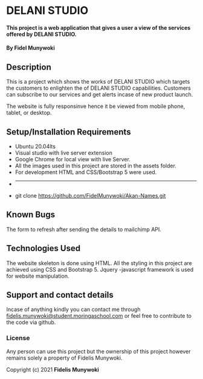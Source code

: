 # DELANI STUDIO
#### This project is a web application that gives a user a view of the services offered by DELANI STUDIO.

#### By **Fidel Munywoki**
## Description
This is a project which shows the works of DELANI STUDIO which targets the customers to enlighten the of DELANI STUDIO capabilities.
Customers can subscribe to our services and get alerts incase of new product launch. 

The website is fully responsinve hence it be viewed from mobile phone, tablet, or desktop.

## Setup/Installation Requirements
* Ubuntu 20.04lts 
* Visual studio with live server extension
* Google Chrome for local view with live Server.
* All the images used in this project are stored in the assets folder.
* For development HTML and CSS/Bootstrap 5 were used.
* ---------------------------------
* git clone https://github.com/FidelMunywoki/Akan-Names.git

## Known Bugs
The form to refresh after sending the details to mailchimp API. 

## Technologies Used
The website skeleton is done using HTML.
All the styling in this project are achieved using CSS and Bootstrap 5.
Jquery -javascript framework is used for website manipulation.


## Support and contact details
Incase of anything kindly you can contact me through fidelis.munywoki@student.moringaschool.com or feel free to contribute to the code via github.
### License
Any person can use this project but the ownership of this project however remains solely a property of Fidelis Munywoki. 

Copyright (c) 2021 **Fidelis Munywoki**
  